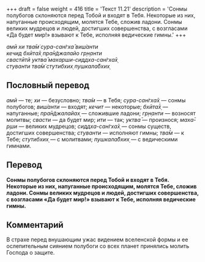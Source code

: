+++
draft = false
weight = 416
title = 'Текст 11.21'
description = 'Сонмы полубогов склоняются перед Тобой и входят в Тебя. Некоторые из них, напуганные происходящим, молятся Тебе, сложив ладони. Сонмы великих мудрецов и людей, достигших совершенства, с возгласами «Да будет мир!» взывают к Тебе, исполняя ведические гимны.'
+++

_амӣ хи тва̄м̇ сура-сан̇гха̄ виш́анти  
кечид бхӣта̄х̣ пра̄н̃джалайо гр̣н̣анти  
свастӣтй уктва̄ махарши-сиддха-сан̇гха̄х̣  
стуванти тва̄м̇ стутибхих̣ пушкала̄бхих̣_

## Пословный перевод

_амӣ_ — те; _хи_ — безусловно; _тва̄м_ — в Тебя; _сура_\-_сан̇гха̄х̣_ — сонмы полубогов; _виш́анти_ — входят; _кечит_ — некоторые; _бхӣта̄х̣_ — напуганные; _пра̄н̃джалайах̣_ — сложившие ладони; _гр̣н̣анти_ — возносят молитвы; _свасти_ — да будет мир; _ити_ — так; _уктва̄_ — произнося; _маха̄_\-_р̣ши_ — великих мудрецов; _сиддха_\-_сан̇гха̄х̣_ — сонмы существ, достигших совершенства; _стуванти_ — исполняют гимны; _тва̄м_ — к Тебе; _стутибхих̣_ — с молитвами; _пушкала̄бхих̣_ — с ведическими гимнами.

## Перевод

**Сонмы полубогов склоняются перед Тобой и входят в Тебя. Некоторые из них, напуганные происходящим, молятся Тебе, сложив ладони. Сонмы великих мудрецов и людей, достигших совершенства, с возгласами «Да будет мир!» взывают к Тебе, исполняя ведические гимны.**

## Комментарий

В страхе перед внушающим ужас видением вселенской формы и ее ослепительным сиянием полубоги со всех планет принялись молить Господа о защите.
